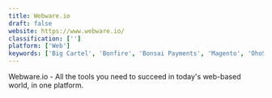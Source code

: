 ```yaml
---
title: Webware.io
draft: false 
website: https://www.webware.io/
classification: ['']
platform: ['Web']
keywords: ['Big Cartel', 'Bonfire', 'Bonsai Payments', 'Magento', 'OhoShop', 'OpenCart', 'OxeBox for Shopify Merchants', 'Paperform for eCommerce', 'PrestaShop', 'Semplice', 'Shoperr', 'Shopify Starter Pack', 'Squarespace Coverpages', 'Squarify.io', 'The new Mollie', 'Webflow Ecommerce', 'Zazzy LIVE', 'osCommerce']
---
```

Webware.io - All the tools you need to succeed in today's web-based world, in one platform.